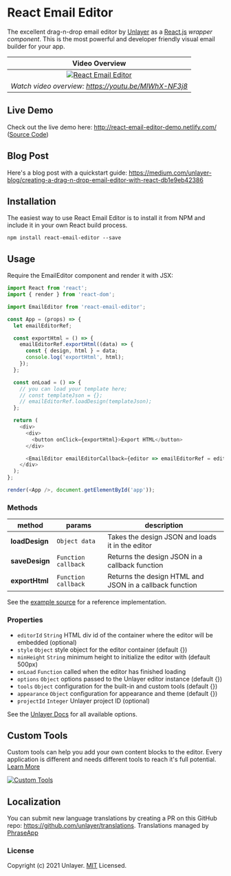 # React Email Editor

The excellent drag-n-drop email editor by [Unlayer](https://unlayer.com/embed) as a [React.js](http://facebook.github.io/react) _wrapper component_. This is the most powerful and developer friendly visual email builder for your app.

|                                                          Video Overview                                                           |
| :-------------------------------------------------------------------------------------------------------------------------------: |
| [![React Email Editor](https://unroll-assets.s3.amazonaws.com/unlayervideotour.png)](https://www.youtube.com/watch?v=MIWhX-NF3j8) |
|                                       _Watch video overview: https://youtu.be/MIWhX-NF3j8_                                        |

## Live Demo

Check out the live demo here: http://react-email-editor-demo.netlify.com/ ([Source Code](https://github.com/unlayer/react-email-editor/blob/master/demo/src/index.js))

## Blog Post

Here's a blog post with a quickstart guide: https://medium.com/unlayer-blog/creating-a-drag-n-drop-email-editor-with-react-db1e9eb42386

## Installation

The easiest way to use React Email Editor is to install it from NPM and include it in your own React build process.

```
npm install react-email-editor --save
```

## Usage

Require the EmailEditor component and render it with JSX:

```javascript
import React from 'react';
import { render } from 'react-dom';

import EmailEditor from 'react-email-editor';

const App = (props) => {
  let emailEditorRef;

  const exportHtml = () => {
    emailEditorRef.exportHtml((data) => {
      const { design, html } = data;
      console.log('exportHtml', html);
    });
  };

  const onLoad = () => {
    // you can load your template here;
    // const templateJson = {};
    // emailEditorRef.loadDesign(templateJson);
  };

  return (
    <div>
      <div>
        <button onClick={exportHtml}>Export HTML</button>
      </div>

      <EmailEditor emailEditorCallback={editor => emailEditorRef = editor} onLoad={onLoad} />
    </div>
  );
};

render(<App />, document.getElementById('app'));
```

### Methods

| method         | params              | description                                             |
| -------------- | ------------------- | ------------------------------------------------------- |
| **loadDesign** | `Object data`       | Takes the design JSON and loads it in the editor        |
| **saveDesign** | `Function callback` | Returns the design JSON in a callback function          |
| **exportHtml** | `Function callback` | Returns the design HTML and JSON in a callback function |

See the [example source](https://github.com/unlayer/react-email-editor/blob/master/demo/src/index.js) for a reference implementation.

### Properties

- `editorId` `String` HTML div id of the container where the editor will be embedded (optional)
- `style` `Object` style object for the editor container (default {})
- `minHeight` `String` minimum height to initialize the editor with (default 500px)
- `onLoad` `Function` called when the editor has finished loading
- `options` `Object` options passed to the Unlayer editor instance (default {})
- `tools` `Object` configuration for the built-in and custom tools (default {})
- `appearance` `Object` configuration for appearance and theme (default {})
- `projectId` `Integer` Unlayer project ID (optional)

See the [Unlayer Docs](https://docs.unlayer.com/) for all available options.

## Custom Tools

Custom tools can help you add your own content blocks to the editor. Every application is different and needs different tools to reach it's full potential. [Learn More](https://docs.unlayer.com/docs/custom-tools)

[![Custom Tools](https://unroll-assets.s3.amazonaws.com/custom_tools.png)](https://docs.unlayer.com/docs/custom-tools)

## Localization

You can submit new language translations by creating a PR on this GitHub repo: https://github.com/unlayer/translations. Translations managed by [PhraseApp](https://phraseapp.com)

### License

Copyright (c) 2021 Unlayer. [MIT](LICENSE) Licensed.
